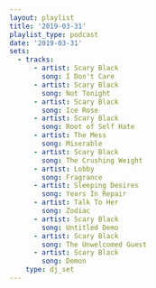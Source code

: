 ```yaml
---
layout: playlist
title: '2019-03-31'
playlist_type: podcast
date: '2019-03-31'
sets:
  - tracks:
      - artist: Scary Black
        song: I Don't Care
      - artist: Scary Black
        song: Not Tonight
      - artist: Scary Black
        song: Ice Rose
      - artist: Scary Black
        song: Root of Self Hate
      - artist: The Mess
        song: Miserable
      - artist: Scary Black
        song: The Crushing Weight
      - artist: Lobby
        song: Fragrance
      - artist: Sleeping Desires
        song: Years In Repair
      - artist: Talk To Her
        song: Zodiac
      - artist: Scary Black
        song: Untitled Demo
      - artist: Scary Black
        song: The Unwelcomed Guest
      - artist: Scary Black
        song: Demon
    type: dj_set
---
```


